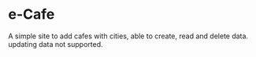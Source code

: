 # e-Cafe
A simple site to add cafes with cities, able to create, read and delete data. updating data not supported.
